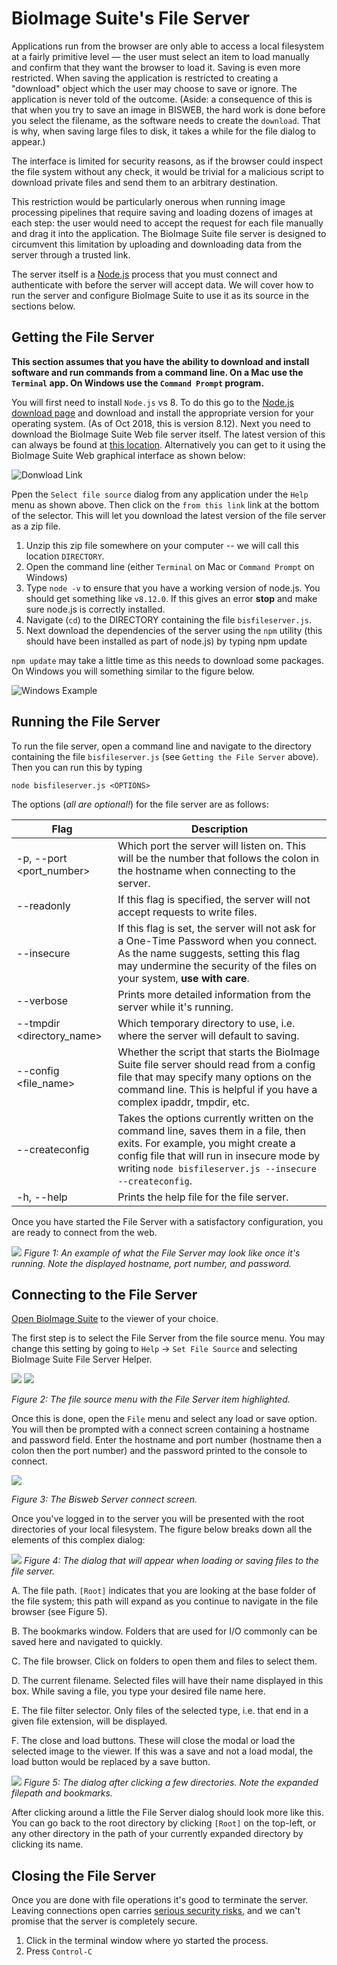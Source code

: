 # BioImage Suite's File Server

Applications run from the browser are only able to access a local filesystem at a fairly primitive level — the user must select an item to load manually and confirm that they want the browser to load it. Saving is even more restricted. When saving the application is restricted to creating a "download" object which the user may choose to save or ignore. The application is never told of the outcome. (Aside: a consequence of this is that when you try to save an image in BISWEB, the hard work is done before you select the filename, as the software needs to create the `download`. That is why, when saving large files to disk, it takes a while for the file dialog to appear.)

 The interface is  limited for security reasons, as if the browser could inspect the file system without any check, it would be trivial for a malicious script to download private files and send them to an arbitrary destination. 

This restriction would be particularly onerous when running image processing pipelines that require saving and loading dozens of images at each step: the user would need to accept the request for each file manually and drag it into the application. The BioImage Suite file server is designed to circumvent this limitation by uploading and downloading data from the server through a trusted link. 

The server itself is a [Node.js](https://nodejs.org/en/) process that you must connect and authenticate with before the server will accept data. We will cover how to run the server and configure BioImage Suite to use it as its source in the sections below.


## Getting the File Server

__This section assumes that you have the ability to download and install software and run commands from a command line. On a Mac use the `Terminal` app. On Windows use the `Command Prompt` program.__

You will first need to install `Node.js` vs 8. To do this go to the [Node.js download page](https://nodejs.org/en/download/) and download and install the appropriate version for your operating system. (As of Oct 2018, this is version 8.12). Next you need to download the BioImage Suite Web file server itself. The latest version of this can always be found at [this location](https://bioimagesuiteweb.github.io/webapp/server.zip). Alternatively you can get to it using the BioImage Suite Web graphical interface as shown below:

![Donwload Link](Fileserverimages/getfileserver.png)

Ppen the `Select file source` dialog from any application under the `Help` menu as shown above. Then click on the `from this link` link at the bottom of the selector. This will let you download the latest version of the file server as a zip file.

1. Unzip this zip file somewhere on your computer -- we will call this location `DIRECTORY`. 
2. Open the command line (either `Terminal` on Mac or `Command Prompt` on Windows)
3. Type `node -v` to ensure that you have a working version of node.js. You should get something like `v8.12.0`. If this gives an error __stop__ and make sure node.js is correctly installed.
3. Navigate (`cd`) to the DIRECTORY containing the file `bisfileserver.js`.
4. Next download the dependencies of the server using the `npm` utility (this should have been installed as part of node.js) by typing
    npm update

`npm update` may take a little time as this needs to download some packages. On Windows you will something similar to the figure below.

![Windows Example](Fileserverimages/windowscmd.png)


## Running the File Server

To run the file server, open a command line and navigate to the directory containing the file `bisfileserver.js` (see `Getting the File Server` above). Then you can run this by typing

    node bisfileserver.js <OPTIONS> 

The options (_all are optional!_) for the file server are as follows:

Flag | Description | 
-|-
 -p, --port <port_number> | Which port the server will listen on. This will be the number that follows the colon in the hostname when connecting to the server.
 --readonly | If this flag is specified, the server will not accept requests to write files. 
--insecure | If this flag is set, the server will not ask for a One-Time Password when you connect. As the name suggests, setting this flag may undermine the security of the files on your system, __use with care__.
--verbose | Prints more detailed information from the server while it's running. 
--tmpdir <directory_name> | Which temporary directory to use, i.e. where the server will default to saving. 
--config <file_name> | Whether the script that starts the BioImage Suite file server should read from a config file that may specify many options on the command line. This is helpful if you have a complex ipaddr, tmpdir, etc.
--createconfig | Takes the options currently written on the command line, saves them in a file, then exits. For example, you might create a config file that will run in insecure mode by writing `node bisfileserver.js --insecure --createconfig`.
-h, --help | Prints the help file for the file server.

Once you have started the File Server with a satisfactory configuration, you are ready to connect from the web.

![](./FileserverImages/FileServerOutput.png)
_Figure 1: An example of what the File Server may look like once it's running. Note the displayed hostname, port number, and password._ 

## Connecting to the File Server

[Open BioImage Suite](https://bioimagesuiteweb.github.io/unstableapp/) to the viewer of your choice. 

The first step is to select the File Server from the file source menu. You may change this setting by going to `Help` -> `Set File Source` and selecting BioImage Suite File Server Helper. 

![](./FileserverImages/FileSourceMenu.png)
![](./FileserverImages/FileSourceRadio.png)

_Figure 2: The file source menu with the File Server item highlighted._ 


Once this is done, open the `File` menu and select any load or save option. You will then be prompted with a connect screen containing a hostname and password field. Enter the hostname and port number (hostname then a colon then the port number) and the password printed to the console to connect. 

![](./FileserverImages/BiswebServerConnectScreen.png)

_Figure 3: The Bisweb Server connect screen._

Once you've logged in to the server you will be presented with the root directories of your local filesystem. The figure below breaks down all the elements of this complex dialog:

![](./FileserverImages/AnnotatedFileserverLoadImageScreen.png)
_Figure 4: The dialog that will appear when loading or saving files to the file server._ 


A. The file path. `[Root]` indicates that you are looking at the base     folder of the file system; this path will expand as you continue to navigate in the file browser (see Figure 5).

B. The bookmarks window. Folders that are used for I/O commonly can be saved here and navigated to quickly.

C. The file browser. Click on folders to open them and files to select them. 

D. The current filename. Selected files will have their name displayed in this box. While saving a file, you type your desired file name here. 

E. The file filter selector. Only files of the selected type, i.e. that end in a given file extension, will be displayed. 

F. The close and load buttons. These will close the modal or load the selected image to the viewer. If this was a save and not a load modal, the load button would be replaced by a save button.

![](./FileserverImages/FileserverLoadImageInProgress.png)
_Figure 5: The dialog after clicking a few directories. Note the expanded filepath and bookmarks._ 

After clicking around a little the File Server dialog should look more like this. You can go back to the root directory by clicking `[Root]` on the top-left, or any other directory in the path of your currently expanded directory by clicking its name. 

<a ref='closing-the-file-server'></a>
## Closing the File Server

Once you are done with file operations it's good to terminate the server. Leaving connections open carries [serious security risks](https://superuser.com/questions/82488/why-is-it-bad-to-have-open-ports), and we can't promise that the server is completely secure.

1. Click in the terminal window where yo started the process.
2. Press `Control-C`
